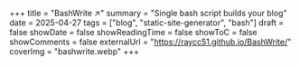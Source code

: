 +++
title = "BashWrite ↗️"
summary = "Single bash script builds your blog"
date = 2025-04-27
tags = ["blog", "static-site-generator", "bash"]
draft = false
showDate = false
showReadingTime = false
showToC = false
showComments = false
externalUrl = "https://raycc51.github.io/BashWrite/"
coverImg = "bashwrite.webp"
+++

